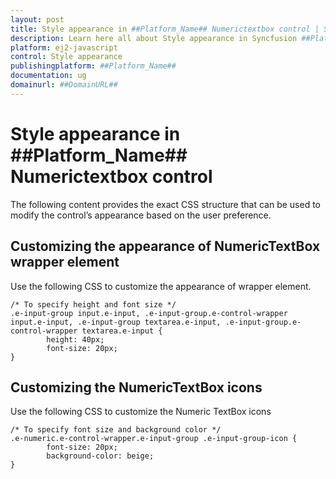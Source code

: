 ```yaml
---
layout: post
title: Style appearance in ##Platform_Name## Numerictextbox control | Syncfusion
description: Learn here all about Style appearance in Syncfusion ##Platform_Name## Numerictextbox control of Syncfusion Essential JS 2 and more.
platform: ej2-javascript
control: Style appearance 
publishingplatform: ##Platform_Name##
documentation: ug
domainurl: ##DomainURL##
---
```


# Style appearance in ##Platform_Name## Numerictextbox control

The following content provides the exact CSS structure that can be used to modify the control’s appearance based on the user preference.

## Customizing the appearance of NumericTextBox wrapper element

Use the following CSS to customize the appearance of wrapper element.

```
/* To specify height and font size */
.e-input-group input.e-input, .e-input-group.e-control-wrapper input.e-input, .e-input-group textarea.e-input, .e-input-group.e-control-wrapper textarea.e-input {
        height: 40px;
        font-size: 20px;
}
```

## Customizing the NumericTextBox icons

Use the following CSS to customize the Numeric TextBox icons

```
/* To specify font size and background color */
.e-numeric.e-control-wrapper.e-input-group .e-input-group-icon {
        font-size: 20px;
        background-color: beige;
}
```
